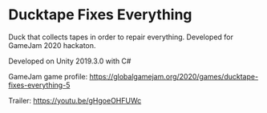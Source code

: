# Ducktape Fixes Everything
Duck that collects tapes in order to repair everything. Developed for GameJam 2020 hackaton.

Developed on Unity 2019.3.0 with C#

GameJam game profile: https://globalgamejam.org/2020/games/ducktape-fixes-everything-5

Trailer: https://youtu.be/gHgoeOHFUWc

